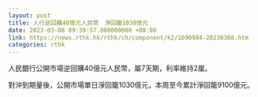 ```yaml
---
layout: post
title: 人行逆回購40億元人民幣　淨回籠1030億元
date: 2023-03-08 09:39:57.000000000 +08:00
link: https://news.rthk.hk/rthk/ch/component/k2/1690984-20230308.htm
categories: rthk
---
```


人民銀行公開市場逆回購40億元人民幣，屬7天期，利率維持2厘。

對沖到期量後，公開市場單日淨回籠1030億元，本周至今累計淨回籠9100億元。
